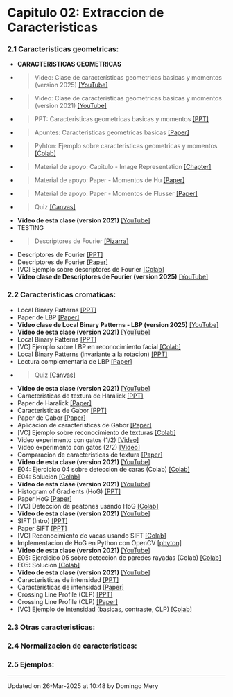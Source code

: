 
# Capitulo 02: Extraccion de Caracteristicas
### 2.1 Caracteristicas geometricas:
* **CARACTERISTICAS GEOMETRICAS** 
* > Video: Clase de características geometricas basicas y momentos (version 2025) [[YouTube]](https://youtu.be/mB6OcQiYnY4)
* > Video: Clase de caracteristicas geometricas basicas y momentos (version 2021) [[YouTube]](https://youtu.be/SMCEHYR9Pik)
* > PPT: Caracteristicas geometricas basicas y momentos [[PPT]](https://github.com/domingomery/patrones/blob/master/clases/Cap02_Extraccion_de_Caracteristicas/presentations/PAT02_GeometricFeatures.pptx)
* > Apuntes: Caracteristicas geometricas basicas [[Paper]](https://github.com/domingomery/patrones/blob/master/clases/Cap02_Extraccion_de_Caracteristicas/papers/PAT02_GeometricFeatures.pdf)
* > Pyhton: Ejemplo sobre caracteristicas geometricas y momentos [[Colab]](https://drive.google.com/file/d/1Z-zQOxz3tAgpq815TqH1Yyr2WGNXzsKV/view?usp=sharing)
* > Material de apoyo: Capitulo - Image Representation [[Chapter]](https://link.springer.com/chapter/10.1007/978-3-030-56769-9_5)
* > Material de apoyo: Paper - Momentos de Hu [[Paper]](https://github.com/domingomery/patrones/blob/master/clases/Cap02_Extraccion_de_Caracteristicas/papers/Hu_Moments.pdf)
* > Material de apoyo: Paper - Momentos de Flusser [[Paper]](https://github.com/domingomery/patrones/blob/master/clases/Cap02_Extraccion_de_Caracteristicas/papers/Flusser_Moments.pdf)
* > Quiz [[Canvas]](https://cursos.canvas.uc.cl/courses/82169/assignments)
* **Video de esta clase (version 2021)** [[YouTube]](https://youtu.be/tNMZQr4csWU)
* TESTING 
* > Descriptores de Fourier [[Pizarra]](https://github.com/domingomery/patrones/blob/master/clases/Cap02_Extraccion_de_Caracteristicas/presentations/PAT02_DescriptoresFourier_Pizarra.pdf)
* Descriptores de Fourier [[PPT]](https://github.com/domingomery/patrones/blob/master/clases/Cap02_Extraccion_de_Caracteristicas/presentations/PAT02_DescriptoresFourier.pptx)
* Descriptores de Fourier [[Paper]](https://github.com/domingomery/patrones/blob/master/clases/Cap02_Extraccion_de_Caracteristicas/papers/Fourier_Descriptors.pdf)
* [VC] Ejemplo sobre descriptores de Fourier [[Colab]](https://drive.google.com/file/d/12l-UO9AxnE5sKbrre-knlMXv3A_y501M/view?usp=sharing)
* **Video clase de Descriptores de Fourier (version 2025)** [[YouTube]](https://youtu.be/MjsuVwqTeX8)
### 2.2 Caracteristicas cromaticas:
* Local Binary Patterns [[PPT]](https://github.com/domingomery/patrones/blob/master/clases/Cap02_Extraccion_de_Caracteristicas/presentations/PAT02_LocalBinaryPatterns.pptx)
* Paper de LBP [[Paper]](https://github.com/domingomery/patrones/blob/master/clases/Cap02_Extraccion_de_Caracteristicas/papers/LBP_faces.pdf)
* **Video clase de Local Binary Patterns - LBP  (version 2025)** [[YouTube]](https://youtu.be/JWVYnlyjK6Y)
* **Video de esta clase (version 2021)** [[YouTube]](https://youtu.be/Wp1F4d50b38)
* Local Binary Patterns [[PPT]](https://github.com/domingomery/patrones/blob/master/clases/Cap02_Extraccion_de_Caracteristicas/presentations/PAT02_LocalBinaryPatterns.pptx)
* [VC] Ejemplo sobre LBP en reconocimiento facial [[Colab]](https://drive.google.com/file/d/1w4kW5-2LGGNY9r7sT72QduP1Sqzk4tmh/view?usp=sharing)
* Local Binary Patterns  (invariante a la rotacion) [[PPT]](https://github.com/domingomery/patrones/blob/master/clases/Cap02_Extraccion_de_Caracteristicas/presentations/PAT02_LocalBinaryPatterns_ri.pptx)
* Lectura complementaria de LBP [[Paper]](http://www.scholarpedia.org/article/Local_Binary_Patterns)
* > Quiz [[Canvas]](https://cursos.canvas.uc.cl/courses/82169/assignments)
* **Video de esta clase (version 2021)** [[YouTube]](https://youtu.be/24UJe4wY2zc)
* Caracteristicas de textura de Haralick [[PPT]](https://github.com/domingomery/patrones/blob/master/clases/Cap02_Extraccion_de_Caracteristicas/presentations/PAT02_HaralickTexture.pptx)
* Paper de Haralick [[Paper]](https://github.com/domingomery/patrones/blob/master/clases/Cap02_Extraccion_de_Caracteristicas/papers/Haralick_Textures.pdf)
* Caracteristicas de Gabor [[PPT]](https://github.com/domingomery/patrones/blob/master/clases/Cap02_Extraccion_de_Caracteristicas/presentations/PAT02_Gabor.pptx)
* Paper de Gabor [[Paper]](https://github.com/domingomery/patrones/blob/master/clases/Cap02_Extraccion_de_Caracteristicas/papers/Manjunath_GaborFeatures1996.pdf)
* Aplicacion de caracteristicas de Gabor [[Paper]](https://github.com/domingomery/patrones/blob/master/clases/Cap02_Extraccion_de_Caracteristicas/papers/Gabor_Application.pdf)
* [VC] Ejemplo sobre reconocimiento de texturas [[Colab]](https://drive.google.com/file/d/1QqAJ0Ktd3kzvaCh_3KS0tvPRX5rvBXDZ/view?usp=sharing)
* Video experimento con gatos (1/2) [[Video]](https://youtu.be/IOHayh06LJ4)
* Video experimento con gatos (2/2) [[Video]](https://youtu.be/QzkMo45pcUo)
* Comparacion de caracteristicas de textura [[Paper]](https://github.com/domingomery/patrones/blob/master/clases/Cap02_Extraccion_de_Caracteristicas/papers/Randen_ComparativeTextures.pdf)
* **Video de esta clase (version 2021)** [[YouTube]](https://youtu.be/DWe4cN6q4II)
* E04: Ejercicico 04 sobre deteccion de caras (Colab) [[Colab]](https://colab.research.google.com/drive/ossso)
* E04: Solucion [[Colab]](https://colab.research.google.com/drive/ossso)
* **Video de esta clase (version 2021)** [[YouTube]](https://youtu.be/mcqkE-gzUHM)
* Histogram of Gradients (HoG) [[PPT]](https://github.com/domingomery/patrones/blob/master/clases/Cap02_Extraccion_de_Caracteristicas/presentations/PAT02_HoG_HumanDetection.pptx)
* Paper HoG [[Paper]](https://github.com/domingomery/patrones/blob/master/clases/Cap02_Extraccion_de_Caracteristicas/papers/HoG_DalalTriggs.pdf)
* [VC] Deteccion de peatones usando HoG [[Colab]](https://drive.google.com/file/d/1ObL-BDLVIn7sO0fkJxZ4NCKjKC3riPti/view?usp=sharing)
* **Video de esta clase (version 2021)** [[YouTube]](https://youtu.be/mcqkE-gzUHM)
* SIFT  (Intro) [[PPT]](https://github.com/domingomery/patrones/blob/master/clases/Cap02_Extraccion_de_Caracteristicas/presentations/PAT02_SIFT_ObjectDetection.pptx)
* Paper SIFT [[PPT]](https://github.com/domingomery/patrones/blob/master/clases/Cap02_Extraccion_de_Caracteristicas/papers/Lowe_SIFT.pdf)
* [VC] Reconocimiento de vacas usando SIFT [[Colab]](https://drive.google.com/file/d/1gndMnTdTOzwzINsDy6fmo20CUwZDUAsW/view?usp=sharing)
* Implementacion de HoG en Python con OpenCV [[phyton]](https://www.learnopencv.com/histogram-of-oriented-gradients/)
* **Video de esta clase (version 2021)** [[YouTube]](https://youtu.be/BeqJf-W4ob8)
* E05: Ejercicico 05 sobre deteccion de paredes rayadas (Colab) [[Colab]](https://colab.research.google.com/drive/osssso)
* E05: Solucion [[Colab]](https://colab.research.google.com/drive/osssso)
* **Video de esta clase (version 2021)** [[YouTube]](https://youtu.be/MImox20v974)
* Caracteristicas de intensidad [[PPT]](https://github.com/domingomery/patrones/blob/master/clases/Cap02_Extraccion_de_Caracteristicas/presentations/PAT02_IntensityFeatures.pptx)
* Caracteristicas de intensidad [[Paper]](https://github.com/domingomery/patrones/blob/master/clases/Cap02_Extraccion_de_Caracteristicas/papers/PAT02_IntensityFeatures.pdf)
* Crossing Line Profile (CLP) [[PPT]](https://github.com/domingomery/patrones/blob/master/clases/Cap02_Extraccion_de_Caracteristicas/presentations/PAT02_CrossingLineProfiles.pptx)
* Crossing Line Profile (CLP) [[Paper]](https://github.com/domingomery/patrones/blob/master/clases/Cap02_Extraccion_de_Caracteristicas/papers/Mery_CrossingLineProfiles.pdf)
* [VC] Ejemplo de Intensidad (basicas, contraste, CLP) [[Colab]](https://drive.google.com/file/d/1dgGtltt84aFDqfoCHY8tkt5KSso0jSRZ/view?usp=sharing)
### 2.3 Otras caracteristicas:
### 2.4 Normalizacion de caracteristicas:
### 2.5 Ejemplos:
---


Updated on 26-Mar-2025 at 10:48 by Domingo Mery
